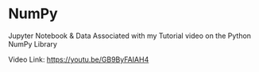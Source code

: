 # NumPy

Jupyter Notebook &amp; Data Associated with my Tutorial video on the Python NumPy Library

Video Link:
https://youtu.be/GB9ByFAIAH4


